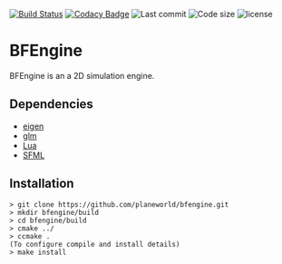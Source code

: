 [![Build Status](https://travis-ci.org/planeworld/bfengine.svg?branch=master)](https://travis-ci.org/planeworld/bfengine)
[![Codacy Badge](https://api.codacy.com/project/badge/Grade/57c37d4dbb5d46549e5d4381fd534e6b)](https://www.codacy.com/app/bfeldpw/bfengine?utm_source=github.com&amp;utm_medium=referral&amp;utm_content=planeworld/bfengine&amp;utm_campaign=Badge_Grade)
![Last commit](https://img.shields.io/github/last-commit/planeworld/bfengine.svg)
![Code size](https://img.shields.io/github/languages/code-size/planeworld/bfengine.svg)
![license](https://img.shields.io/github/license/planeworld/bfengine.svg)

BFEngine
==========

BFEngine is an a 2D simulation engine.

Dependencies
------------
* [eigen](http://eigen.tuxfamily.org/)
* [glm](https://glm.g-truc.net/)
* [Lua](https://www.lua.org/)
* [SFML](https://www.sfml-dev.org/)

Installation
------------

    > git clone https://github.com/planeworld/bfengine.git
    > mkdir bfengine/build
    > cd bfengine/build
    > cmake ../
    > ccmake .
    (To configure compile and install details)
    > make install
